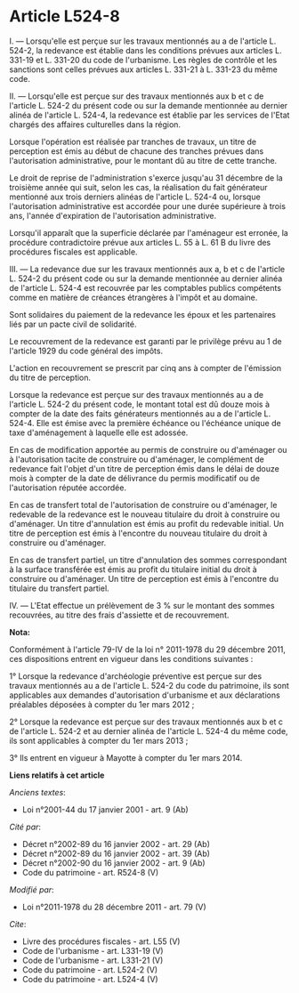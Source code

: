 # Article L524-8

I. ― Lorsqu'elle est perçue sur les travaux mentionnés au a de l'article L. 524-2, la redevance est établie dans les
conditions prévues aux articles L. 331-19 et L. 331-20 du code de l'urbanisme. Les règles de contrôle et les sanctions sont
celles prévues aux articles L. 331-21 à L. 331-23 du même code. 

II. ― Lorsqu'elle est perçue sur des travaux mentionnés aux b et c de l'article L. 524-2 du présent code ou sur la demande
mentionnée au dernier alinéa de l'article L. 524-4, la redevance est établie par les services de l'Etat chargés des affaires
culturelles dans la région. 

Lorsque l'opération est réalisée par tranches de travaux, un titre de perception est émis au début de chacune des tranches
prévues dans l'autorisation administrative, pour le montant dû au titre de cette tranche. 

Le droit de reprise de l'administration s'exerce jusqu'au 31 décembre de la troisième année qui suit, selon les cas, la
réalisation du fait générateur mentionné aux trois derniers alinéas de l'article L. 524-4 ou, lorsque l'autorisation
administrative est accordée pour une durée supérieure à trois ans, l'année d'expiration de l'autorisation administrative. 

Lorsqu'il apparaît que la superficie déclarée par l'aménageur est erronée, la procédure contradictoire prévue aux articles L.
55 à L. 61 B du livre des procédures fiscales est applicable. 

III. ― La redevance due sur les travaux mentionnés aux a, b et c de l'article L. 524-2 du présent code ou sur la demande
mentionnée au dernier alinéa de l'article L. 524-4 est recouvrée par les comptables publics compétents comme en matière de
créances étrangères à l'impôt et au domaine. 

Sont solidaires du paiement de la redevance les époux et les partenaires liés par un pacte civil de solidarité. 

Le recouvrement de la redevance est garanti par le privilège prévu au 1 de l'article 1929 du code général des impôts. 

L'action en recouvrement se prescrit par cinq ans à compter de l'émission du titre de perception. 

Lorsque la redevance est perçue sur des travaux mentionnés au a de l'article L. 524-2 du présent code, le montant total est
dû douze mois à compter de la date des faits générateurs mentionnés au a de l'article L. 524-4. Elle est émise avec la
première échéance ou l'échéance unique de taxe d'aménagement à laquelle elle est adossée. 

En cas de modification apportée au permis de construire ou d'aménager ou à l'autorisation tacite de construire ou d'aménager,
le complément de redevance fait l'objet d'un titre de perception émis dans le délai de douze mois à compter de la date de
délivrance du permis modificatif ou de l'autorisation réputée accordée. 

En cas de transfert total de l'autorisation de construire ou d'aménager, le redevable de la redevance est le nouveau
titulaire du droit à construire ou d'aménager. Un titre d'annulation est émis au profit du redevable initial. Un titre de
perception est émis à l'encontre du nouveau titulaire du droit à construire ou d'aménager. 

En cas de transfert partiel, un titre d'annulation des sommes correspondant à la surface transférée est émis au profit du
titulaire initial du droit à construire ou d'aménager. Un titre de perception est émis à l'encontre du titulaire du transfert
partiel. 

IV. ― L'Etat effectue un prélèvement de 3 % sur le montant des sommes recouvrées, au titre des frais d'assiette et de
recouvrement.

**Nota:**

Conformément à l'article 79-IV de la loi n° 2011-1978 du 29 décembre 2011, ces dispositions entrent en vigueur dans les
conditions suivantes : 

1° Lorsque la redevance d'archéologie préventive est perçue sur des travaux mentionnés au a de l'article L. 524-2 du code du
patrimoine, ils sont applicables aux demandes d'autorisation d'urbanisme et aux déclarations préalables déposées à compter du
1er mars 2012 ; 

2° Lorsque la redevance est perçue sur des travaux mentionnés aux b et c de l'article L. 524-2 et au dernier alinéa de
l'article L. 524-4 du même code, ils sont applicables à compter du 1er mars 2013 ; 

3° Ils entrent en vigueur à Mayotte à compter du 1er mars 2014.

**Liens relatifs à cet article**

_Anciens textes_:

  - Loi n°2001-44 du 17 janvier 2001 - art. 9 (Ab)

_Cité par_:

  - Décret n°2002-89 du 16 janvier 2002 - art. 29 (Ab)
  - Décret n°2002-89 du 16 janvier 2002 - art. 39 (Ab)
  - Décret n°2002-90 du 16 janvier 2002 - art. 9 (Ab)
  - Code du patrimoine - art. R524-8 (V)

_Modifié par_:

  - Loi n°2011-1978 du 28 décembre 2011 - art. 79 (V)

_Cite_:

  - Livre des procédures fiscales - art. L55 (V)
  - Code de l'urbanisme - art. L331-19 (V)
  - Code de l'urbanisme - art. L331-21 (V)
  - Code du patrimoine - art. L524-2 (V)
  - Code du patrimoine - art. L524-4 (V)
